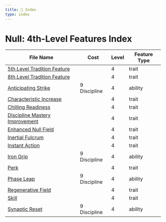 ```yaml
---
title: 📑 Index
type: index
---
```


# Null: 4th-Level Features Index

| File Name                                                               | Cost         | Level | Feature Type |
| ----------------------------------------------------------------------- | ------------ | ----- | ------------ |
| [5th Level Tradition Feature](../5th%20Level%20Tradition%20Feature)     |              | 4     | trait        |
| [8th Level Tradition Feature](../8th%20Level%20Tradition%20Feature)     |              | 4     | trait        |
| [Anticipating Strike](../Anticipating%20Strike)                         | 9 Discipline | 4     | ability      |
| [Characteristic Increase](../Characteristic%20Increase)                 |              | 4     | trait        |
| [Chilling Readiness](../Chilling%20Readiness)                           |              | 4     | trait        |
| [Discipline Mastery Improvement](../Discipline%20Mastery%20Improvement) |              | 4     | trait        |
| [Enhanced Null Field](../Enhanced%20Null%20Field)                       |              | 4     | trait        |
| [Inertial Fulcrum](../Inertial%20Fulcrum)                               |              | 4     | trait        |
| [Instant Action](../Instant%20Action)                                   |              | 4     | trait        |
| [Iron Grip](../Iron%20Grip)                                             | 9 Discipline | 4     | ability      |
| [Perk](../Perk)                                                         |              | 4     | trait        |
| [Phase Leap](../Phase%20Leap)                                           | 9 Discipline | 4     | ability      |
| [Regenerative Field](../Regenerative%20Field)                           |              | 4     | trait        |
| [Skill](../Skill)                                                       |              | 4     | trait        |
| [Synaptic Reset](../Synaptic%20Reset)                                   | 9 Discipline | 4     | ability      |
